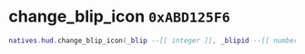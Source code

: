 # change_blip_icon `0xABD125F6`

```lua
natives.hud.change_blip_icon(_blip --[[ integer ]], _blipid --[[ number ]])
```
